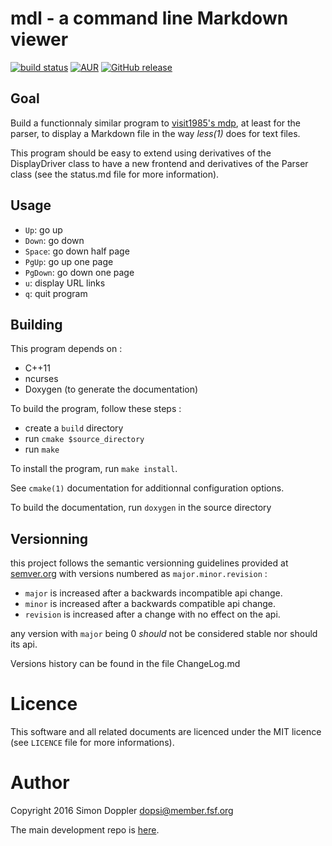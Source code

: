 mdl - a command line Markdown viewer
====================================

[![build status](https://git.dopsi.ch/dopsi/mdl/badges/master/build.svg)](https://git.dopsi.ch/dopsi/mdl/commits/master)
[![AUR](https://img.shields.io/aur/version/mdl.svg)](https://aur.archlinux.org/packages/mdl)
[![GitHub release](https://img.shields.io/github/release/dopsi/mdl.svg)](https://github.com/dopsi/mdl/releases/latest)

Goal
----

Build a functionnaly similar program to 
[visit1985's mdp](http://github.com/visit1985/mdp), at least for the parser,
to display a Markdown file in the way *less(1)* does for text files.

This program should be easy to extend using derivatives of the DisplayDriver
class to have a new frontend and derivatives of the Parser class (see the 
status.md file for more information).

Usage
-----

* `Up`: go up
* `Down`: go down
* `Space`: go down half page
* `PgUp`: go up one page
* `PgDown`: go down one page
* `u`: display URL links
* `q`: quit program

Building
--------

This program depends on :

* C++11
* ncurses
* Doxygen (to generate the documentation)

To build the program, follow these steps :

* create a `build` directory
* run `cmake $source_directory`
* run `make`

To install the program, run `make install`.

See `cmake(1)` documentation for additionnal configuration options.

To build the documentation, run `doxygen` in the source directory

Versionning
-----------

this project follows the semantic versionning guidelines provided at
[semver.org](http://semver.org/) with versions numbered as 
`major.minor.revision` :

* `major` is increased after a backwards incompatible api change.
* `minor` is increased after a backwards compatible api change.
* `revision` is increased after a change with no effect on the api.

any version with `major` being 0 *should* not be considered stable nor
should its api.

Versions history can be found in the file ChangeLog.md

Licence
=======

This software and all related documents are licenced under the
MIT licence (see `LICENCE` file for more informations).

Author
======

Copyright 2016 Simon Doppler <dopsi@member.fsf.org>

The main development repo is [here](https://git.dopsi.ch/dopsi/mdl).
